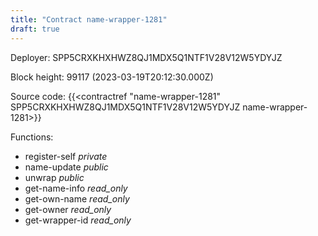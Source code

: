 ```yaml
---
title: "Contract name-wrapper-1281"
draft: true
---
```

Deployer: SPP5CRXKHXHWZ8QJ1MDX5Q1NTF1V28V12W5YDYJZ


 



Block height: 99117 (2023-03-19T20:12:30.000Z)

Source code: {{<contractref "name-wrapper-1281" SPP5CRXKHXHWZ8QJ1MDX5Q1NTF1V28V12W5YDYJZ name-wrapper-1281>}}

Functions:

* register-self _private_
* name-update _public_
* unwrap _public_
* get-name-info _read_only_
* get-own-name _read_only_
* get-owner _read_only_
* get-wrapper-id _read_only_
